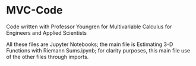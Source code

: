 # MVC-Code
Code written with Professor Youngren for Multivariable Calculus for Engineers and Applied Scientists

All these files are Jupyter Notebooks; the main file is Estimating 3-D Functions with Riemann Sums.ipynb; for clarity purposes, this main file use of the other files through imports.
